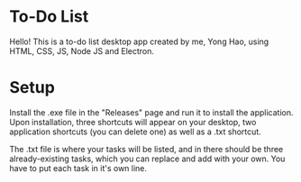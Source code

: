 # To-Do List

Hello! This is a to-do list desktop app created by me, Yong Hao, using HTML, CSS, JS, Node JS and Electron.

# Setup

Install the .exe file in the "Releases" page and run it to install the application. 
Upon installation, three shortcuts will appear on your desktop, two application shortcuts (you can delete one) as well as a .txt shortcut.

The .txt file is where your tasks will be listed, and in there should be three already-existing tasks, which you can replace and add with your own. 
You have to put each task in it's own line.



